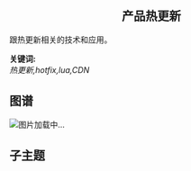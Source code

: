 <h2 align="center">产品热更新</h2>
<p>跟热更新相关的技术和应用。</p>

**关键词:**<br/> 
*热更新,hotfix,lua,CDN*

## 图谱
![图片加载中...](https://github.com/gonglei007/GameDevMind/blob/main/exports/7.3.产品热更新.png?raw=true)

## 子主题
